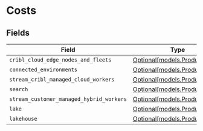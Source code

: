 # Costs


## Fields

| Field                                                      | Type                                                       | Required                                                   | Description                                                |
| ---------------------------------------------------------- | ---------------------------------------------------------- | ---------------------------------------------------------- | ---------------------------------------------------------- |
| `cribl_cloud_edge_nodes_and_fleets`                        | [Optional[models.ProductCosts]](../models/productcosts.md) | :heavy_minus_sign:                                         | N/A                                                        |
| `connected_environments`                                   | [Optional[models.ProductCosts]](../models/productcosts.md) | :heavy_minus_sign:                                         | N/A                                                        |
| `stream_cribl_managed_cloud_workers`                       | [Optional[models.ProductCosts]](../models/productcosts.md) | :heavy_minus_sign:                                         | N/A                                                        |
| `search`                                                   | [Optional[models.ProductCosts]](../models/productcosts.md) | :heavy_minus_sign:                                         | N/A                                                        |
| `stream_customer_managed_hybrid_workers`                   | [Optional[models.ProductCosts]](../models/productcosts.md) | :heavy_minus_sign:                                         | N/A                                                        |
| `lake`                                                     | [Optional[models.ProductCosts]](../models/productcosts.md) | :heavy_minus_sign:                                         | N/A                                                        |
| `lakehouse`                                                | [Optional[models.ProductCosts]](../models/productcosts.md) | :heavy_minus_sign:                                         | N/A                                                        |